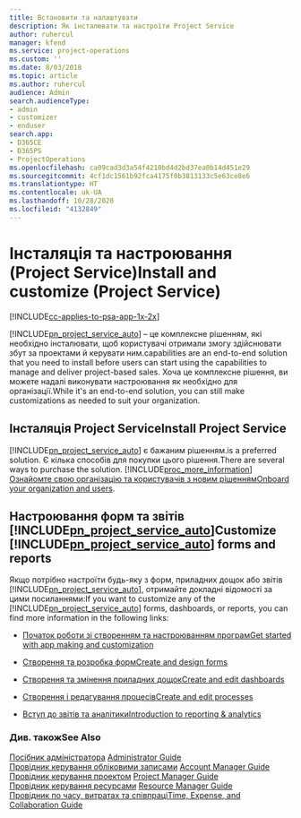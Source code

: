 ```yaml
---
title: Встановити та налаштувати
description: Як інсталювати та настроїти Project Service
author: ruhercul
manager: kfend
ms.service: project-operations
ms.custom: ''
ms.date: 8/03/2018
ms.topic: article
ms.author: ruhercul
audience: Admin
search.audienceType:
- admin
- customizer
- enduser
search.app:
- D365CE
- D365PS
- ProjectOperations
ms.openlocfilehash: ca09cad3d3a54f4210bd4d2bd37ea0b14d451e29
ms.sourcegitcommit: 4cf1dc1561b92fca4175f0b3813133c5e63ce8e6
ms.translationtype: HT
ms.contentlocale: uk-UA
ms.lasthandoff: 10/28/2020
ms.locfileid: "4132849"
---
```

# <a name="install-and-customize-project-service"></a><span data-ttu-id="ca0e3-103">Інсталяція та настроювання (Project Service)</span><span class="sxs-lookup"><span data-stu-id="ca0e3-103">Install and customize (Project Service)</span></span>

[!INCLUDE[cc-applies-to-psa-app-1x-2x](../includes/cc-applies-to-psa-app-1x-2x.md)]

[!INCLUDE[pn_project_service_auto](../includes/pn-project-service-auto.md)] <span data-ttu-id="ca0e3-104">– це комплексне рішенням, які необхідно інсталювати, щоб користувачі отримали змогу здійснювати збут за проектами й керувати ним.</span><span class="sxs-lookup"><span data-stu-id="ca0e3-104">capabilities are an end-to-end solution that you need to install before users can start using the capabilities to manage and deliver project-based sales.</span></span> <span data-ttu-id="ca0e3-105">Хоча це комплексне рішення, ви можете надалі виконувати настроювання як необхідно для організації.</span><span class="sxs-lookup"><span data-stu-id="ca0e3-105">While it's an end-to-end solution, you can still make customizations as needed to suit your organization.</span></span>  
<!-- TODO: I expect to find the information on how to get and install this here. Please find that and add it here. Same for Project Service.--> 
  
## <a name="install-project-service"></a><span data-ttu-id="ca0e3-106">Інсталяція Project Service</span><span class="sxs-lookup"><span data-stu-id="ca0e3-106">Install Project Service</span></span>  
 [!INCLUDE[pn_project_service_auto](../includes/pn-project-service-auto.md)] <span data-ttu-id="ca0e3-107">є бажаним рішенням.</span><span class="sxs-lookup"><span data-stu-id="ca0e3-107">is a preferred solution.</span></span> <span data-ttu-id="ca0e3-108">Є кілька способів для покупки цього рішення.</span><span class="sxs-lookup"><span data-stu-id="ca0e3-108">There are several ways to purchase the solution.</span></span> [!INCLUDE[proc_more_information](../includes/proc-more-information.md)] <span data-ttu-id="ca0e3-109">[Ознайомте свою організацію та користувачів з новим рішенням](https://docs.microsoft.com/dynamics365/customerengagement/on-premises/admin/onboard-your-organization-and-users-to-dynamics-365-online)</span><span class="sxs-lookup"><span data-stu-id="ca0e3-109">[Onboard your organization and users](https://docs.microsoft.com/dynamics365/customerengagement/on-premises/admin/onboard-your-organization-and-users-to-dynamics-365-online).</span></span>  
  
## <a name="customize-pn_project_service_auto-forms-and-reports"></a><span data-ttu-id="ca0e3-110">Настроювання форм та звітів [!INCLUDE[pn_project_service_auto](../includes/pn-project-service-auto.md)]</span><span class="sxs-lookup"><span data-stu-id="ca0e3-110">Customize [!INCLUDE[pn_project_service_auto](../includes/pn-project-service-auto.md)] forms and reports</span></span>  
 <span data-ttu-id="ca0e3-111">Якщо потрібно настроїти будь-яку з форм, приладних дощок або звітів [!INCLUDE[pn_project_service_auto](../includes/pn-project-service-auto.md)], отримайте докладні відомості за цими посиланнями:</span><span class="sxs-lookup"><span data-stu-id="ca0e3-111">If you want to customize any of the [!INCLUDE[pn_project_service_auto](../includes/pn-project-service-auto.md)] forms, dashboards, or reports, you can find more information in the following links:</span></span>  
  
- [<span data-ttu-id="ca0e3-112">Початок роботи зі створенням та настроюванням програм</span><span class="sxs-lookup"><span data-stu-id="ca0e3-112">Get started with app making and customization</span></span>](https://docs.microsoft.com/dynamics365/customerengagement/on-premises/customize/getting-started-customization)  
  
- [<span data-ttu-id="ca0e3-113">Створення та розробка форм</span><span class="sxs-lookup"><span data-stu-id="ca0e3-113">Create and design forms</span></span>](https://docs.microsoft.com/dynamics365/customerengagement/on-premises/customize/create-design-forms)  
  
- [<span data-ttu-id="ca0e3-114">Створення та змінення приладних дощок</span><span class="sxs-lookup"><span data-stu-id="ca0e3-114">Create and edit dashboards</span></span>](https://docs.microsoft.com/dynamics365/customerengagement/on-premises/customize/create-edit-dashboards)  
  
- [<span data-ttu-id="ca0e3-115">Створення і редагування процесів</span><span class="sxs-lookup"><span data-stu-id="ca0e3-115">Create and edit processes</span></span>](https://docs.microsoft.com/dynamics365/customerengagement/on-premises/customize/guide-staff-through-common-tasks-processes)  
  
- [<span data-ttu-id="ca0e3-116">Вступ до звітів та аналітики</span><span class="sxs-lookup"><span data-stu-id="ca0e3-116">Introduction to reporting & analytics</span></span>](https://docs.microsoft.com/dynamics365/customerengagement/on-premises/analytics/reporting-analytics-with-dynamics-365)  
  
### <a name="see-also"></a><span data-ttu-id="ca0e3-117">Див. також</span><span class="sxs-lookup"><span data-stu-id="ca0e3-117">See Also</span></span>  
 <span data-ttu-id="ca0e3-118">[Посібник адміністратора](../psa/admin-guide.md) </span><span class="sxs-lookup"><span data-stu-id="ca0e3-118">[Administrator Guide](../psa/admin-guide.md) </span></span>  
 <span data-ttu-id="ca0e3-119">[Провідник керування обліковими записами](../psa/account-manager-guide.md) </span><span class="sxs-lookup"><span data-stu-id="ca0e3-119">[Account Manager Guide](../psa/account-manager-guide.md) </span></span>  
 <span data-ttu-id="ca0e3-120">[Провідник керування проектом](../psa/project-manager-guide.md) </span><span class="sxs-lookup"><span data-stu-id="ca0e3-120">[Project Manager Guide](../psa/project-manager-guide.md) </span></span>  
 <span data-ttu-id="ca0e3-121">[Провідник керування ресурсами](../psa/resource-manager-guide.md) </span><span class="sxs-lookup"><span data-stu-id="ca0e3-121">[Resource Manager Guide](../psa/resource-manager-guide.md) </span></span>  
 [<span data-ttu-id="ca0e3-122">Провідник по часу, витратах та співпраці</span><span class="sxs-lookup"><span data-stu-id="ca0e3-122">Time, Expense, and Collaboration Guide</span></span>](../psa/time-expense-collaboration-guide.md)
